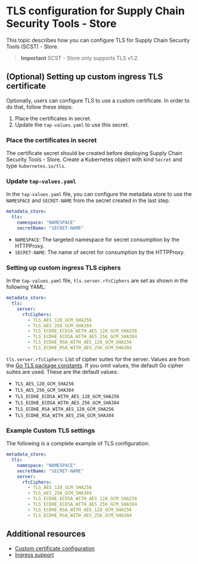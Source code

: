 # TLS configuration for Supply Chain Security Tools - Store

This topic describes how you can configure TLS for Supply Chain Security Tools (SCST) - Store.

> **Important** SCST - Store only supports TLS v1.2.

## (Optional) Setting up custom ingress TLS certificate

Optionally, users can configure TLS to use a custom certificate. In order to do that, follow these steps:

1. Place the certificates in secret.
1. Update the `tap-values.yaml` to use this secret.

### Place the certificates in secret

The certificate secret should be created before deploying Supply Chain Security Tools - Store. Create a Kubernetes object with kind `Secret` and type `kubernetes.io/tls`.

### Update `tap-values.yaml`

In the `tap-values.yaml` file, you can configure the metadata store to use the `NAMESPACE` and `SECRET-NAME` from the secret created in the last step.

```yaml
metadata_store:
  tls:
    namespace: "NAMESPACE"
    secretName: "SECRET-NAME"
```

- `NAMESPACE`: The targeted namespace for secret consumption by the HTTPProxy.
- `SECRET-NAME`: The name of secret for consumption by the HTTPProxy.

### Setting up custom ingress TLS ciphers

In the `tap-values.yaml` file, `tls.server.rfcCiphers` are set as shown in the following YAML:

```yaml
metadata_store:
  tls:
    server:
      rfcCiphers:
        - TLS_AES_128_GCM_SHA256
        - TLS_AES_256_GCM_SHA384
        - TLS_ECDHE_ECDSA_WITH_AES_128_GCM_SHA256
        - TLS_ECDHE_ECDSA_WITH_AES_256_GCM_SHA384
        - TLS_ECDHE_RSA_WITH_AES_128_GCM_SHA256
        - TLS_ECDHE_RSA_WITH_AES_256_GCM_SHA384
```

`tls.server.rfcCiphers`: List of cipher suites for the server. Values are from the [Go TLS package constants](https://golang.org/pkg/crypto/tls/#pkg-constants). If you omit values, the default Go cipher suites are used. These are the default values:

- `TLS_AES_128_GCM_SHA256`
- `TLS_AES_256_GCM_SHA384`
- `TLS_ECDHE_ECDSA_WITH_AES_128_GCM_SHA256`
- `TLS_ECDHE_ECDSA_WITH_AES_256_GCM_SHA384`
- `TLS_ECDHE_RSA_WITH_AES_128_GCM_SHA256`
- `TLS_ECDHE_RSA_WITH_AES_256_GCM_SHA384`

### Example Custom TLS settings

The following is a complete example of TLS configuration:

```yaml
metadata_store:
  tls:
    namespace: "NAMESPACE"
    secretName: "SECRET-NAME"
    server:
      rfcCiphers:
        - TLS_AES_128_GCM_SHA256
        - TLS_AES_256_GCM_SHA384
        - TLS_ECDHE_ECDSA_WITH_AES_128_GCM_SHA256
        - TLS_ECDHE_ECDSA_WITH_AES_256_GCM_SHA384
        - TLS_ECDHE_RSA_WITH_AES_128_GCM_SHA256
        - TLS_ECDHE_RSA_WITH_AES_256_GCM_SHA384
```

## Additional resources

- [Custom certificate configuration](custom-cert.hbs.md)
- [Ingress support](ingress.hbs.md)
